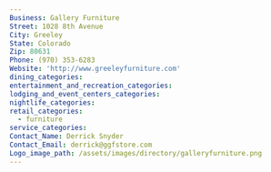 ```yaml
---
Business: Gallery Furniture
Street: 1028 8th Avenue
City: Greeley
State: Colorado
Zip: 80631
Phone: (970) 353-6283
Website: 'http://www.greeleyfurniture.com'
dining_categories:
entertainment_and_recreation_categories:
lodging_and_event_centers_categories:
nightlife_categories:
retail_categories:
  - furniture
service_categories:
Contact_Name: Derrick Snyder
Contact_Email: derrick@ggfstore.com
Logo_image_path: /assets/images/directory/galleryfurniture.png
---
```



